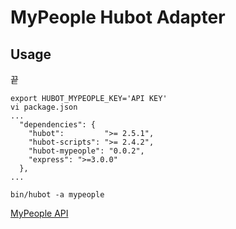 # MyPeople Hubot Adapter

## Usage

끝

```shell
export HUBOT_MYPEOPLE_KEY='API KEY'
vi package.json
...
  "dependencies": {
    "hubot":         ">= 2.5.1",
    "hubot-scripts": ">= 2.4.2",
    "hubot-mypeople": "0.0.2",
    "express": ">=3.0.0"
  },
...

bin/hubot -a mypeople
```

[MyPeople API](https://github.com/dgkim84/node-mypeople)
